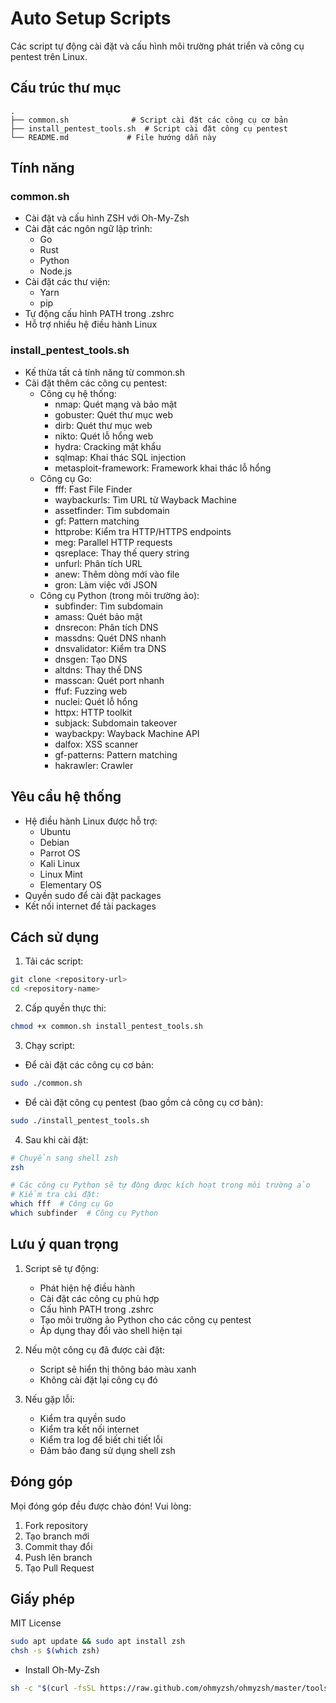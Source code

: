 # Auto Setup Scripts

Các script tự động cài đặt và cấu hình môi trường phát triển và công cụ pentest trên Linux.

## Cấu trúc thư mục

```
.
├── common.sh              # Script cài đặt các công cụ cơ bản
├── install_pentest_tools.sh  # Script cài đặt công cụ pentest
└── README.md             # File hướng dẫn này
```

## Tính năng

### common.sh
- Cài đặt và cấu hình ZSH với Oh-My-Zsh
- Cài đặt các ngôn ngữ lập trình:
  - Go
  - Rust
  - Python
  - Node.js
- Cài đặt các thư viện:
  - Yarn
  - pip
- Tự động cấu hình PATH trong .zshrc
- Hỗ trợ nhiều hệ điều hành Linux

### install_pentest_tools.sh
- Kế thừa tất cả tính năng từ common.sh
- Cài đặt thêm các công cụ pentest:
  - Công cụ hệ thống:
    - nmap: Quét mạng và bảo mật
    - gobuster: Quét thư mục web
    - dirb: Quét thư mục web
    - nikto: Quét lỗ hổng web
    - hydra: Cracking mật khẩu
    - sqlmap: Khai thác SQL injection
    - metasploit-framework: Framework khai thác lỗ hổng
  - Công cụ Go:
    - fff: Fast File Finder
    - waybackurls: Tìm URL từ Wayback Machine
    - assetfinder: Tìm subdomain
    - gf: Pattern matching
    - httprobe: Kiểm tra HTTP/HTTPS endpoints
    - meg: Parallel HTTP requests
    - qsreplace: Thay thế query string
    - unfurl: Phân tích URL
    - anew: Thêm dòng mới vào file
    - gron: Làm việc với JSON
  - Công cụ Python (trong môi trường ảo):
    - subfinder: Tìm subdomain
    - amass: Quét bảo mật
    - dnsrecon: Phân tích DNS
    - massdns: Quét DNS nhanh
    - dnsvalidator: Kiểm tra DNS
    - dnsgen: Tạo DNS
    - altdns: Thay thế DNS
    - masscan: Quét port nhanh
    - ffuf: Fuzzing web
    - nuclei: Quét lỗ hổng
    - httpx: HTTP toolkit
    - subjack: Subdomain takeover
    - waybackpy: Wayback Machine API
    - dalfox: XSS scanner
    - gf-patterns: Pattern matching
    - hakrawler: Crawler

## Yêu cầu hệ thống

- Hệ điều hành Linux được hỗ trợ:
  - Ubuntu
  - Debian
  - Parrot OS
  - Kali Linux
  - Linux Mint
  - Elementary OS
- Quyền sudo để cài đặt packages
- Kết nối internet để tải packages

## Cách sử dụng

1. Tải các script:
```bash
git clone <repository-url>
cd <repository-name>
```

2. Cấp quyền thực thi:
```bash
chmod +x common.sh install_pentest_tools.sh
```

3. Chạy script:

- Để cài đặt các công cụ cơ bản:
```bash
sudo ./common.sh
```

- Để cài đặt công cụ pentest (bao gồm cả công cụ cơ bản):
```bash
sudo ./install_pentest_tools.sh
```

4. Sau khi cài đặt:
```bash
# Chuyển sang shell zsh
zsh

# Các công cụ Python sẽ tự động được kích hoạt trong môi trường ảo
# Kiểm tra cài đặt:
which fff  # Công cụ Go
which subfinder  # Công cụ Python
```

## Lưu ý quan trọng

1. Script sẽ tự động:
   - Phát hiện hệ điều hành
   - Cài đặt các công cụ phù hợp
   - Cấu hình PATH trong .zshrc
   - Tạo môi trường ảo Python cho các công cụ pentest
   - Áp dụng thay đổi vào shell hiện tại

2. Nếu một công cụ đã được cài đặt:
   - Script sẽ hiển thị thông báo màu xanh
   - Không cài đặt lại công cụ đó

3. Nếu gặp lỗi:
   - Kiểm tra quyền sudo
   - Kiểm tra kết nối internet
   - Kiểm tra log để biết chi tiết lỗi
   - Đảm bảo đang sử dụng shell zsh

## Đóng góp

Mọi đóng góp đều được chào đón! Vui lòng:
1. Fork repository
2. Tạo branch mới
3. Commit thay đổi
4. Push lên branch
5. Tạo Pull Request

## Giấy phép

MIT License

```bash
sudo apt update && sudo apt install zsh
chsh -s $(which zsh)
```

- Install Oh-My-Zsh

```bash
sh -c "$(curl -fsSL https://raw.github.com/ohmyzsh/ohmyzsh/master/tools/install.sh)"
```
